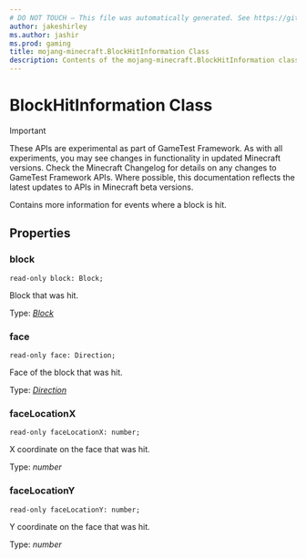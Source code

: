 ```yaml
---
# DO NOT TOUCH — This file was automatically generated. See https://github.com/Mojang/MinecraftScriptingApiDocsGenerator to modify descriptions, examples, etc.
author: jakeshirley
ms.author: jashir
ms.prod: gaming
title: mojang-minecraft.BlockHitInformation Class
description: Contents of the mojang-minecraft.BlockHitInformation class.
---
```

# BlockHitInformation Class
>[!IMPORTANT]
>These APIs are experimental as part of GameTest Framework. As with all experiments, you may see changes in functionality in updated Minecraft versions. Check the Minecraft Changelog for details on any changes to GameTest Framework APIs. Where possible, this documentation reflects the latest updates to APIs in Minecraft beta versions.

Contains more information for events where a block is hit.

## Properties
### **block**
`read-only block: Block;`

Block that was hit.

Type: [*Block*](Block.md)


### **face**
`read-only face: Direction;`

Face of the block that was hit.

Type: [*Direction*](Direction.md)


### **faceLocationX**
`read-only faceLocationX: number;`

X coordinate on the face that was hit.

Type: *number*


### **faceLocationY**
`read-only faceLocationY: number;`

Y coordinate on the face that was hit.

Type: *number*


